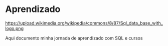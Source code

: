 # Aprendizado
https://upload.wikimedia.org/wikipedia/commons/8/87/Sql_data_base_with_logo.png

Aqui documento minha jornada de aprendizado com SQL e cursos 
